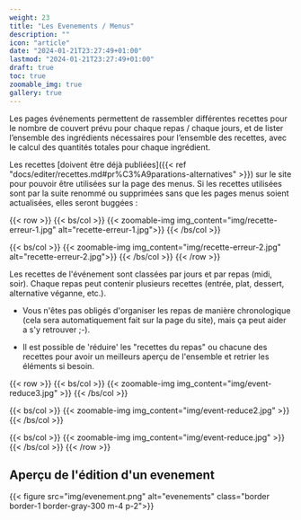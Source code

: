 ```yaml
---
weight: 23
title: "Les Evenements / Menus"
description: ""
icon: "article"
date: "2024-01-21T23:27:49+01:00"
lastmod: "2024-01-21T23:27:49+01:00"
draft: true
toc: true
zoomable_img: true
gallery: true
---
```

Les pages événements permettent de rassembler différentes recettes pour le nombre de couvert prévu pour chaque repas / chaque jours, et de lister l’ensemble des ingrédients nécessaires pour l’ensemble des recettes, avec le calcul des quantités totales pour chaque ingrédient.

Les recettes [doivent être déjà publiées]({{< ref "docs/editer/recettes.md#pr%C3%A9parations-alternatives" >}}) sur le site pour pouvoir être utilisées sur la page des menus. Si les recettes utilisées sont par la suite renommé ou supprimées sans que les pages menus soient actualisées, elles seront buggées : 

{{< row >}}
  {{< bs/col >}}
    {{< zoomable-img img_content="img/recette-erreur-1.jpg"  alt="recette-erreur-1.jpg">}}
  {{< /bs/col >}}

  {{< bs/col >}}
    {{< zoomable-img img_content="img/recette-erreur-2.jpg"  alt="recette-erreur-2.jpg">}}
  {{< /bs/col >}}
{{< /row >}}

Les recettes de l'événement sont classées par jours et par repas (midi, soir). Chaque repas peut contenir plusieurs recettes (entrée, plat, dessert, alternative véganne, etc.).

- Vous n'êtes pas obligés d'organiser les repas de manière chronologique (cela sera automatiquement fait sur la page du site), mais ça peut aider a s'y retrouver ;-). 

- Il est possible de 'réduire' les "recettes du repas" ou chacune des recettes pour avoir un meilleurs aperçu de l'ensemble et retrier les éléments si besoin.

{{< row >}}
  {{< bs/col >}}
    {{< zoomable-img img_content="img/event-reduce3.jpg" >}}
  {{< /bs/col >}}

  {{< bs/col >}}
    {{< zoomable-img img_content="img/event-reduce2.jpg" >}}
  {{< /bs/col >}}

  {{< bs/col >}}
    {{< zoomable-img img_content="img/event-reduce.jpg" >}}
  {{< /bs/col >}}
{{< /row >}}


## Aperçu de l'édition d'un evenement
{{< figure src="img/evenement.png" alt="evenements" class="border border-1 border-gray-300 m-4 p-2">}} </figure>

